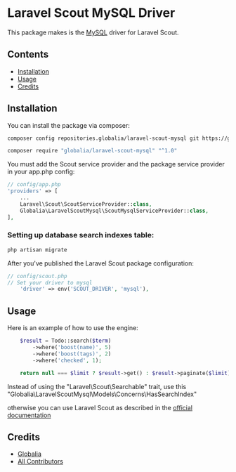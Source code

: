 # Laravel Scout MySQL Driver

This package makes is the [MySQL](https://www.mysql.com/) driver for Laravel Scout.

## Contents

- [Installation](#installation)
- [Usage](#usage)
- [Credits](#credits)

## Installation

You can install the package via composer:

```bash
composer config repositories.globalia/laravel-scout-mysql git https://github.com/globalia/laravel-scout-mysql.git

composer require "globalia/laravel-scout-mysql" "^1.0"
```

You must add the Scout service provider and the package service provider in your app.php config:

```php
// config/app.php
'providers' => [
    ...
    Laravel\Scout\ScoutServiceProvider::class,
    Globalia\LaravelScoutMysql\ScoutMysqlServiceProvider::class,
],
```
### Setting up database search indexes table:

```php
php artisan migrate
```

After you've published the Laravel Scout package configuration:

```php
// config/scout.php
// Set your driver to mysql
    'driver' => env('SCOUT_DRIVER', 'mysql'),
```

## Usage

Here is an example of how to use the engine:

```php
    $result = Todo::search($term)
        ->where('boost(name)', 5)
        ->where('boost(tags)', 2)
        ->where('checked', 1);

    return null === $limit ? $result->get() : $result->paginate($limit);
```

Instead of using the "Laravel\Scout\Searchable" trait, use this "Globalia\LaravelScoutMysql\Models\Concerns\HasSearchIndex"

otherwise you can use Laravel Scout as described in the [official documentation](https://laravel.com/docs/5.4/scout)

## Credits

- [Globalia](https://github.com/globalia)
- [All Contributors](../../contributors)
